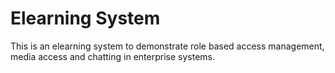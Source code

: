 # Elearning System
This is an elearning system to demonstrate role based access management, media access and chatting
in enterprise systems.
